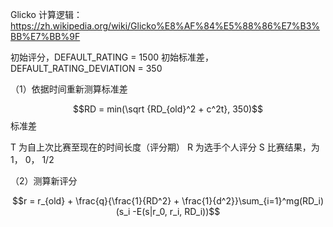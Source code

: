 

Glicko 计算逻辑：https://zh.wikipedia.org/wiki/Glicko%E8%AF%84%E5%88%86%E7%B3%BB%E7%BB%9F

初始评分，DEFAULT_RATING = 1500
初始标准差，DEFAULT_RATING_DEVIATION = 350

（1）依据时间重新测算标准差

$$RD = min(\sqrt {RD_{old}^2 + c^2t}, 350)$$ 标准差

T 为自上次比赛至现在的时间长度（评分期）
R 为选手个人评分
S 比赛结果，为 1， 0， 1/2


（2）测算新评分

$$r = r_{old} + \frac{q}{\frac{1}{RD^2} + \frac{1}{d^2}}\sum_{i=1}^mg(RD_i)(s_i -E(s|r_0, r_i, RD_i))$$